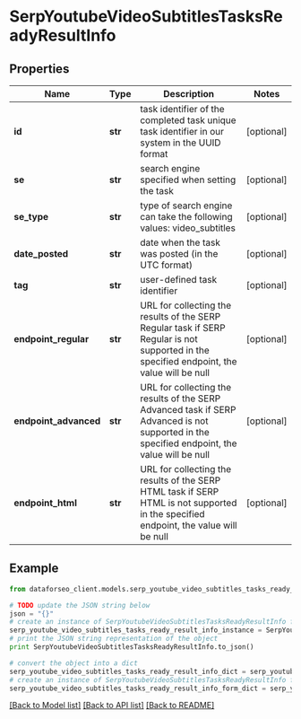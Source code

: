 # SerpYoutubeVideoSubtitlesTasksReadyResultInfo


## Properties

Name | Type | Description | Notes
------------ | ------------- | ------------- | -------------
**id** | **str** | task identifier of the completed task unique task identifier in our system in the UUID format | [optional] 
**se** | **str** | search engine specified when setting the task | [optional] 
**se_type** | **str** | type of search engine can take the following values: video_subtitles | [optional] 
**date_posted** | **str** | date when the task was posted (in the UTC format) | [optional] 
**tag** | **str** | user-defined task identifier | [optional] 
**endpoint_regular** | **str** | URL for collecting the results of the SERP Regular task if SERP Regular is not supported in the specified endpoint, the value will be null | [optional] 
**endpoint_advanced** | **str** | URL for collecting the results of the SERP Advanced task if SERP Advanced is not supported in the specified endpoint, the value will be null | [optional] 
**endpoint_html** | **str** | URL for collecting the results of the SERP HTML task if SERP HTML is not supported in the specified endpoint, the value will be null | [optional] 

## Example

```python
from dataforseo_client.models.serp_youtube_video_subtitles_tasks_ready_result_info import SerpYoutubeVideoSubtitlesTasksReadyResultInfo

# TODO update the JSON string below
json = "{}"
# create an instance of SerpYoutubeVideoSubtitlesTasksReadyResultInfo from a JSON string
serp_youtube_video_subtitles_tasks_ready_result_info_instance = SerpYoutubeVideoSubtitlesTasksReadyResultInfo.from_json(json)
# print the JSON string representation of the object
print SerpYoutubeVideoSubtitlesTasksReadyResultInfo.to_json()

# convert the object into a dict
serp_youtube_video_subtitles_tasks_ready_result_info_dict = serp_youtube_video_subtitles_tasks_ready_result_info_instance.to_dict()
# create an instance of SerpYoutubeVideoSubtitlesTasksReadyResultInfo from a dict
serp_youtube_video_subtitles_tasks_ready_result_info_form_dict = serp_youtube_video_subtitles_tasks_ready_result_info.from_dict(serp_youtube_video_subtitles_tasks_ready_result_info_dict)
```
[[Back to Model list]](../README.md#documentation-for-models) [[Back to API list]](../README.md#documentation-for-api-endpoints) [[Back to README]](../README.md)


